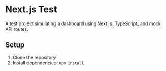 # Next.js Test

A test project simulating a dashboard using Next.js, TypeScript, and mock API routes.

## Setup

1. Clone the repository
2. Install dependencies:
   `npm install`
